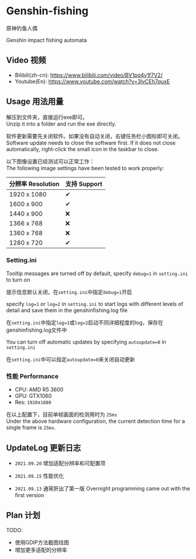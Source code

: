 # Genshin-fishing

原神钓鱼人偶

Genshin impact fishing automata

## Video 视频
- Bilibili(zh-cn): https://www.bilibili.com/video/BV1pq4y1f7V2/
- Youtube(En): https://www.youtube.com/watch?v=3lvCEh7quxE

## Usage 用法用量
解压到文件夹，直接运行exe即可。  
Unzip it into a folder and run the exe directly.

软件更新需要先关闭软件。如果没有自动关闭，右键任务栏小图标即可关闭。  
Software update needs to close the software first. If it does not close automatically, right-click the small icon in the taskbar to close.

以下图像设置已经测试可以正常工作：  
The following image settings have been tested to work properly:

| 分辨率 Resolution | 支持 Support |
| ----------------- | ------------ |
| 1920 x 1080       | ✔            |
| 1600 x 900        | ✔            |
| 1440 x 900        | ❌            |
| 1366 x 768        | ❌            |
| 1360 x 768        | ❌            |
| 1280 x 720        | ✔            |

### Setting.ini

Tooltip messages are turned off by default, specify `debug=1` in `setting.ini` to turn on

提示信息默认关闭，在`setting.ini`中指定`debug=1`开启

specify `log=1` or `log=2` in `setting.ini` to start logs with different levels of detail and save them in the genshinfishing.log file

在`setting.ini`中指定`log=1`或`log=2`启动不同详细程度的log，保存在genshinfishing.log文件中

You can turn off automatic updates by specifying `autoupdate=0` in `setting.ini`

在`setting.ini`中可以指定`autoupdate=0`来关闭自动更新

### 性能 Performance

- CPU: AMD R5 3600
- GPU: GTX1060
- Res: `1920`x`1080`

在以上配置下，目前单帧画面的检测用时为 `25ms`  
Under the above hardware configuration, the current detection time for a single frame is `25ms`.

## UpdateLog 更新日志

- `2021.09.20` 增加适配分辨率和可配置项

- `2021.09.15` 性能优化
- `2021.09.13` 通宵肝出了第一版 Overnight programming came out with the first version

## Plan 计划
TODO:  
   - 使用GDIP方法截图找图
   - 增加更多适配的分辨率


